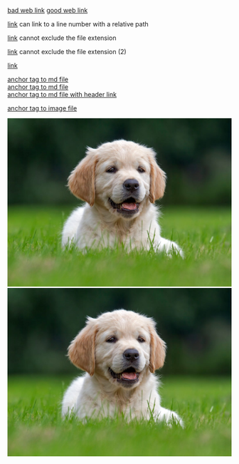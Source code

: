 [bad web link](www.google.com)
[good web link](http://www.google.com)

[link](./file.js#L400) can link to a line number with a relative path

[link](./file) cannot exclude the file extension

[link](foo) cannot exclude the file extension (2)

[link](foo.md)

<a href="./foo.md">anchor tag to md file</a>
<br>
<a href='./foo.md'>anchor tag to md file</a>
<br>
<a href='./foo.md#header'>anchor tag to md file with header link</a>

<a href="./dog.jpg">anchor tag to image file</a>

<img src="./dog.jpg">
<img src='./dog.jpg'>
